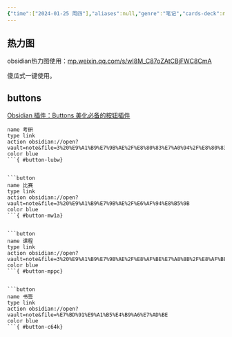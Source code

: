 ```yaml
---
{"time":["2024-01-25 周四"],"aliases":null,"genre":"笔记","cards-deck":null,"tags":["其他"],"key":null,"dg-publish":true,"permalink":"/2 资源/书签/插件使用/","dgPassFrontmatter":true,"noteIcon":"","created":"2024-01-25T23:15:29.390+08:00","updated":"2024-01-25T23:37:58.000+08:00"}
---
```


## 热力图

obsidian热力图使用：[mp.weixin.qq.com/s/wI8M\_C87oZAtCBjFWC8CmA](https://mp.weixin.qq.com/s/wI8M_C87oZAtCBjFWC8CmA)

傻瓜式一键使用。
## buttons

[Obsidian 插件：Buttons 美化必备的按钮插件](https://pkmer.cn/Pkmer-Docs/10-obsidian/obsidian%E7%A4%BE%E5%8C%BA%E6%8F%92%E4%BB%B6/buttons/)

```button
name 考研
type link
action obsidian://open?vault=note&file=3%20%E9%A1%B9%E7%9B%AE%2F%E8%80%83%E7%A0%94%2F%E8%80%83%E7%A0%94
color blue
```{ #button-lubw}


```button
name 比赛
type link
action obsidian://open?vault=note&file=3%20%E9%A1%B9%E7%9B%AE%2F%E6%AF%94%E8%B5%9B
color blue
```{ #button-mw1a}


```button
name 课程
type link
action obsidian://open?vault=note&file=3%20%E9%A1%B9%E7%9B%AE%2F%E8%AF%BE%E7%A8%8B%2F%E8%AF%BE%E7%A8%8B
color blue
```{ #button-mppc}


```button
name 书签
type link
action obsidian://open?vault=note&file=%E7%BD%91%E9%A1%B5%E4%B9%A6%E7%AD%BE
color blue
```{ #button-c64k}


